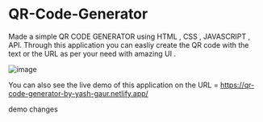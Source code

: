 # QR-Code-Generator
Made a simple QR CODE GENERATOR using HTML , CSS , JAVASCRIPT , API.
Through this application you can easliy create the QR code with the text or the URL as per your need with amazing UI .



![image](https://user-images.githubusercontent.com/90966838/196684735-6979072d-1329-4b38-9342-7766a6f2f931.png)


You can also see the live demo of this application on the URL = https://qr-code-generator-by-yash-gaur.netlify.app/

demo changes